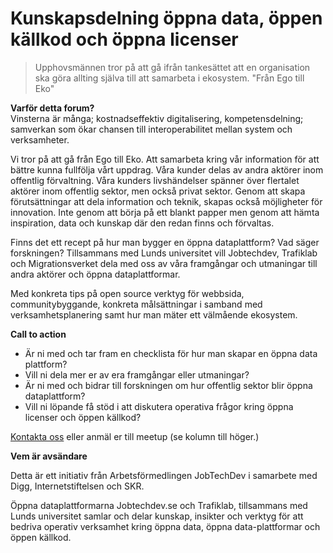 # Kunskapsdelning öppna data, öppen källkod och öppna licenser 

> Upphovsmännen tror på att gå ifrån tankesättet att en organisation ska göra allting själva till att samarbeta i ekosystem. "Från Ego till Eko"

**Varför detta forum?**  
Vinsterna är många; kostnadseffektiv digitalisering, kompetensdelning; samverkan som ökar chansen till interoperabilitet mellan system och verksamheter. 

Vi tror på att gå från Ego till Eko. Att samarbeta kring vår information för att bättre kunna fullfölja vårt uppdrag. Våra kunder delas av andra aktörer inom offentlig förvaltning.  Våra kunders livshändelser spänner över flertalet aktörer inom offentlig sektor, men också privat sektor. Genom att skapa förutsättningar att dela information och teknik, skapas också möjligheter för innovation. Inte genom att börja på ett blankt papper men genom att hämta inspiration, data och kunskap där den redan finns och förvaltas.  

Finns det ett recept på hur man bygger en öppna dataplattform? Vad säger forskningen?
Tillsammans med Lunds universitet vill Jobtechdev,  Trafiklab och Migrationsverket dela med oss av våra framgångar och utmaningar till andra aktörer och öppna dataplattformar.  
 
Med konkreta tips på open source verktyg för webbsida, communitybyggande, konkreta målsättningar i samband med verksamhetsplanering samt hur man mäter ett välmående ekosystem. 
 
**Call to action**  

* Är ni med och tar fram en checklista för hur man skapar en öppna data plattform? 
* Vill ni dela mer er av era framgångar eller utmaningar?
* Är ni med och bidrar till forskningen om hur offentlig sektor blir öppna dataplattform?
* Vill ni löpande få stöd i att diskutera operativa frågor kring öppna licenser och öppen källkod?
 
[Kontakta oss](maria.dalhage@arbetsformedlingen.se) eller anmäl er till meetup (se kolumn till höger.)

**Vem är avsändare**  

Detta är ett initiativ från Arbetsförmedlingen JobTechDev i samarbete med Digg, Internetstiftelsen och SKR.   

Öppna dataplattformarna Jobtechdev.se och Trafiklab, tillsammans med Lunds universitet samlar och delar kunskap, insikter och verktyg för att bedriva operativ verksamhet kring öppna data, öppna data-plattformar och öppen källkod.

